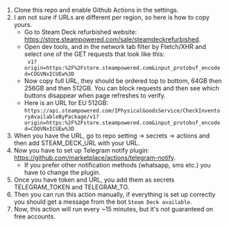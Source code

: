 1. Clone this repo and enable Github Actions in the settings.
2. I am not sure if URLs are different per region, so here is how to copy yours.<br>
   - Go to Steam Deck refurbished website: https://store.steampowered.com/sale/steamdeckrefurbished.
   - Open dev tools, and in the network tab filter by Ftetch/XHR and select one of the GET requests that look like this:<br>
       ``` v1?origin=https:%2F%2Fstore.steampowered.com&input_protobuf_encoded=COGVNxICUEw%3D``` <br>
   - Now copy full URL, they should be ordered top to bottom, 64GB then 256GB and then 512GB. You can block requests and then see which buttons disappear when page refreshes to verify. <br>
   - Here is an URL for EU 512GB: ``` https://api.steampowered.com/IPhysicalGoodsService/CheckInventoryAvailableByPackage/v1?origin=https:%2F%2Fstore.steampowered.com&input_protobuf_encoded=COOVNxICUEw%3D ```
3. When you have the URL, go to repo setting -> secrets -> actions and then add STEAM_DECK_URL with your URL.
4. Now you have to set up Telegram notify plugin: https://github.com/marketplace/actions/telegram-notify.
   - If you prefer other notification methods (whatsapp, sms etc.) you have to change the plugin.
5. Once you have token and URL, you add them as secrets TELEGRAM_TOKEN and TELEGRAM_TO.
6. Then you can run this action manually, if everything is set up correctly you should get a message from the bot ```Steam Deck available```.
7. Now, this action will run every ~15 minutes, but it's not guaranteed on free accounts.
